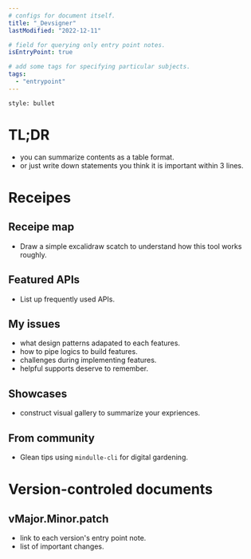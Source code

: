 ```yaml
---
# configs for document itself.
title: "_Devsigner"
lastModified: "2022-12-11"

# field for querying only entry point notes.
isEntryPoint: true

# add some tags for specifying particular subjects.
tags:
  - "entrypoint"
---
```


```toc
style: bullet
```

# TL;DR

- you can summarize contents as a table format.
- or just write down statements you think it is important within 3 lines.

# Receipes

## Receipe map

- Draw a simple excalidraw scatch to understand how this tool works roughly.

## Featured APIs

- List up frequently used APIs.

## My issues

- what design patterns adapated to each features.
- how to pipe logics to build features.
- challenges during implementing features.
- helpful supports deserve to remember.

## Showcases

- construct visual gallery to summarize your expriences.

## From community

- Glean tips using `mindulle-cli` for digital gardening.

# Version-controled documents

## vMajor.Minor.patch

- link to each version's entry point note.
- list of important changes.
